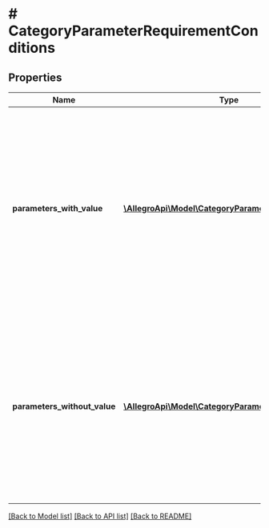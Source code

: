 # # CategoryParameterRequirementConditions

## Properties

Name | Type | Description | Notes
------------ | ------------- | ------------- | -------------
**parameters_with_value** | [**\AllegroApi\Model\CategoryParameterWithValue[]**](CategoryParameterWithValue.md) | Condition type which requires this parameter only if each of the given other parameters has filled in one of the respective given value ids in an offer or product. Empty if no condition of this type is present. |
**parameters_without_value** | [**\AllegroApi\Model\CategoryParameterWithoutValue[]**](CategoryParameterWithoutValue.md) | Condition type which requires this parameter only if each of the given other parameters has filled neither a value nor a value id in an offer or product. Empty if no condition of this type is present. |

[[Back to Model list]](../../README.md#models) [[Back to API list]](../../README.md#endpoints) [[Back to README]](../../README.md)
